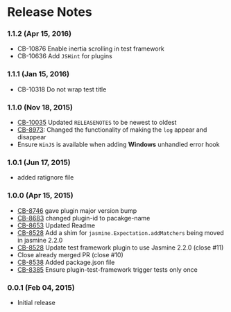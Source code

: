 <!--
#
# Licensed to the Apache Software Foundation (ASF) under one
# or more contributor license agreements.  See the NOTICE file
# distributed with this work for additional information
# regarding copyright ownership.  The ASF licenses this file
# to you under the Apache License, Version 2.0 (the
# "License"); you may not use this file except in compliance
# with the License.  You may obtain a copy of the License at
# 
# http://www.apache.org/licenses/LICENSE-2.0
# 
# Unless required by applicable law or agreed to in writing,
# software distributed under the License is distributed on an
# "AS IS" BASIS, WITHOUT WARRANTIES OR CONDITIONS OF ANY
#  KIND, either express or implied.  See the License for the
# specific language governing permissions and limitations
# under the License.
#
-->
# Release Notes

### 1.1.2 (Apr 15, 2016)
* CB-10876 Enable inertia scrolling in test framework
* CB-10636 Add `JSHint` for plugins

### 1.1.1 (Jan 15, 2016)
* CB-10318 Do not wrap test title

### 1.1.0 (Nov 18, 2015)
* [CB-10035](https://issues.apache.org/jira/browse/CB-10035) Updated `RELEASENOTES` to be newest to oldest
* [CB-8973](https://issues.apache.org/jira/browse/CB-8973): Changed the functionality of making the `log` appear and disappear
* Ensure `WinJS` is available when adding **Windows** unhandled error hook

### 1.0.1 (Jun 17, 2015)
* added ratignore file

### 1.0.0 (Apr 15, 2015)
* [CB-8746](https://issues.apache.org/jira/browse/CB-8746) gave plugin major version bump
* [CB-8683](https://issues.apache.org/jira/browse/CB-8683) changed plugin-id to pacakge-name
* [CB-8653](https://issues.apache.org/jira/browse/CB-8653) Updated Readme
* [CB-8528](https://issues.apache.org/jira/browse/CB-8528) Add a shim for `jasmine.Expectation.addMatchers` being moved in jasmine 2.2.0
* [CB-8528](https://issues.apache.org/jira/browse/CB-8528) Update test framework plugin to use Jasmine 2.2.0 (close #11)
* Close already merged PR (close #10)
* [CB-8538](https://issues.apache.org/jira/browse/CB-8538) Added package.json file
* [CB-8385](https://issues.apache.org/jira/browse/CB-8385) Ensure plugin-test-framework trigger tests only once

### 0.0.1 (Feb 04, 2015)
* Initial release
